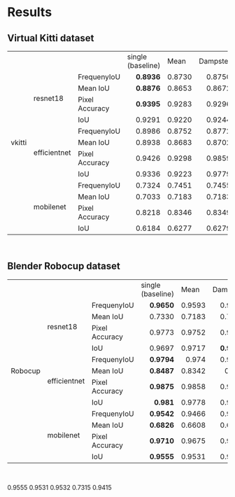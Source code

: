 # Results

## Virtual Kitti dataset 
<table border="0" cellspacing="0"><colgroup span="2" width="85"></colgroup> <colgroup width="101"></colgroup> <colgroup width="108"></colgroup> <colgroup span="4" width="85"></colgroup>
<tbody>
<tr>
<td rowspan="13" align="left" height="222">vkitti</td>
<td align="left">&nbsp;</td>
<td align="left">&nbsp;</td>
<td align="left">single (baseline)</td>
<td align="left">Mean</td>
<td align="left">Dampster</td>
<td align="left">fusion 1x1</td>
<td align="left">fusion 3x3</td>
</tr>
<tr>
<td rowspan="4" align="left">resnet18</td>
<td align="left">FrequenyIoU</td>
<td align="right"><strong>0.8936</strong></td>
<td align="right">0.8730</td>
<td align="right">0.8750</td>
<td align="right">0.7952</td>
<td align="right">0.8616</td>
</tr>
<tr>
<td align="left">Mean IoU</td>
<td align="right"><strong>0.8876</strong></td>
<td align="right">0.8653</td>
<td align="right">0.8672</td>
<td align="right">0.7670</td>
<td align="right">0.7910</td>
</tr>
<tr>
<td align="left">Pixel Accuracy</td>
<td align="right"><strong>0.9395</strong></td>
<td align="right">0.9283</td>
<td align="right">0.9296</td>
<td align="right">0.8706</td>
<td align="right">0.9201</td>
</tr>
<tr>
<td align="left">IoU</td>
<td align="right">0.9291</td>
<td align="right">0.9220</td>
<td align="right">0.9244</td>
<td align="right"><strong>0.9359</strong></td>
<td align="right">0.9330</td>
</tr>
<tr>
<td rowspan="4" align="left">efficientnet</td>
<td align="left">FrequenyIoU</td>
<td align="right">0.8986</td>
<td align="right">0.8752</td>
<td align="right">0.8772</td>
<td align="right"><strong>0.9147</strong></td>
<td align="right">0.8805</td>
</tr>
<tr>
<td align="left">Mean IoU</td>
<td align="right">0.8938</td>
<td align="right">0.8683</td>
<td align="right">0.8702</td>
<td align="right"><strong>0.9099</strong></td>
<td align="right">0.8763</td>
</tr>
<tr>
<td align="left">Pixel Accuracy</td>
<td align="right">0.9426</td>
<td align="right">0.9298</td>
<td align="right">0.9859</td>
<td align="right"><strong>0.9536</strong></td>
<td align="right">0.9324</td>
</tr>
<tr>
<td align="left">IoU</td>
<td align="right">0.9336</td>
<td align="right">0.9223</td>
<td align="right">0.9779</td>
<td align="right"><strong>0.9447</strong></td>
<td align="right">0.9338</td>
</tr>
<tr>
<td rowspan="4" align="left">mobilenet</td>
<td align="left">FrequenyIoU</td>
<td align="right">0.7324</td>
<td align="right">0.7451</td>
<td align="right">0.7455</td>
<td align="right"><strong>0.7855</strong></td>
<td align="right">0.7672</td>
</tr>
<tr>
<td align="left">Mean IoU</td>
<td align="right">0.7033</td>
<td align="right">0.7183</td>
<td align="right">0.7183</td>
<td align="right"><strong>0.7677</strong></td>
<td align="right">0.7437</td>
</tr>
<tr>
<td align="left">Pixel Accuracy</td>
<td align="right">0.8218</td>
<td align="right">0.8346</td>
<td align="right">0.8349</td>
<td align="right"><strong>0.8710</strong></td>
<td align="right">0.8550</td>
</tr>
<tr>
<td align="left">IoU</td>
<td align="right">0.6184</td>
<td align="right">0.6277</td>
<td align="right">0.6279</td>
<td align="right"><strong>0.6513</strong></td>
<td align="right">0.6308</td>
</tr>
</tbody>
</table>
<p><code>&nbsp;</code></p>

## Blender Robocup dataset 
<table border="0" cellspacing="0"><colgroup span="2" width="85"></colgroup> <colgroup width="101"></colgroup> <colgroup width="108"></colgroup> <colgroup span="4" width="85"></colgroup>
<tbody>
<tr>
<td rowspan="13" align="left" height="222">Robocup</td>
<td align="left">&nbsp;</td>
<td align="left">&nbsp;</td>
<td align="left">single (baseline)</td>
<td align="left">Mean</td>
<td align="left">Dampster</td>
<td align="left">fusion 1x1</td>
<td align="left">fusion 3x3</td>
</tr>
<tr>
<td rowspan="4" align="left">resnet18</td>
<td align="left">FrequenyIoU</td>
<td align="right"><strong>0.9650</strong></td>
<td align="right">0.9593</td>
<td align="right">0.9595</td>
<td align="right">0.9547</td>
<td align="right"><strong>0.9640</strong></td>
</tr>
<tr>
<td align="left">Mean IoU</td>
<td align="right">0.7330</td>
<td align="right">0.7183</td>
<td align="right">0.7193</td>
<td align="right">0.6712</td>
<td align="right"><strong>0.7427</strong></td>
</tr>
<tr>
<td align="left">Pixel Accuracy</td>
<td align="right">0.9773</td>
<td align="right">0.9752</td>
<td align="right">0.9754</td>
<td align="right">0.9716</td>
<td align="right"><strong>0.9789</strong></td>
</tr>
<tr>
<td align="left">IoU</td>
<td align="right">0.9697</td>
<td align="right">0.9717</td>
<td align="right"><strong>0.9722</strong></td>
<td align="right">0.9331</td>
<td align="right">0.9526</td>
</tr>
<tr>
<td rowspan="4" align="left">efficientnet</td>
<td align="left">FrequenyIoU</td>
<td align="right"><strong>0.9794</strong></td>
<td align="right">0.974</td>
<td align="right">0.9741</td>
<td align="right">0.9341</td>
<td align="right">0.9215</td>
</tr>
<tr>
<td align="left">Mean IoU</td>
<td align="right"><strong>0.8487</strong></td>
<td align="right">0.8342</td>
<td align="right">0.835</td>
<td align="right">0.5007</td>
<td align="right">0.6825</td>
</tr>
<tr>
<td align="left">Pixel Accuracy</td>
<td align="right"><strong>0.9875</strong></td>
<td align="right">0.9858</td>
<td align="right">0.9859</td>
<td align="right">0.9645</td>
<td align="right">0.9598</td>
</tr>
<tr>
<td align="left">IoU</td>
<td align="right"><strong>0.981</strong></td>
<td align="right">0.9778</td>
<td align="right">0.9779</td>
<td align="right">0.9393</td>
<td align="right">0.8885</td>
</tr>
<tr>
<td rowspan="4" align="left">mobilenet</td>
<td align="left">FrequenyIoU</td>
<td align="right"><strong>0.9542</strong></td>
<td align="right">0.9466</td>
<td align="right">0.9467</td>
<td align="right"><span style="color: #c9211e;">0.8304</span></td>
<td align="right">0.9488</td>
</tr>
<tr>
<td align="left">Mean IoU</td>
<td align="right"><strong>0.6826</strong></td>
<td align="right">0.6608</td>
<td align="right">0.6614</td>
<td align="right"><span style="color: #c9211e;">0.1710</span></td>
<td align="right">0.6491</td>
</tr>
<tr>
<td align="left">Pixel Accuracy</td>
<td align="right"><strong>0.9710</strong></td>
<td align="right">0.9675</td>
<td align="right">0.9676</td>
<td align="right"><span style="color: #c9211e;">0.8527</span></td>
<td align="right"><strong>0.9721</strong></td>
</tr>
<tr>
<td align="left">IoU</td>
<td align="right"><strong>0.9555</strong></td>
<td align="right">0.9531</td>
<td align="right">0.9532</td>
<td align="right"><span style="color: #c9211e;">0.7315</span></td>
<td align="right">0.9415</td>
</tr>
</tbody>
</table>
<p>&nbsp;</p>
    <td>0.9555</td>
    <td>0.9531</td>
    <td>0.9532</td>
    <td>0.7315</td>
    <td>0.9415</td>
  </tr>
</thead>
</table>
